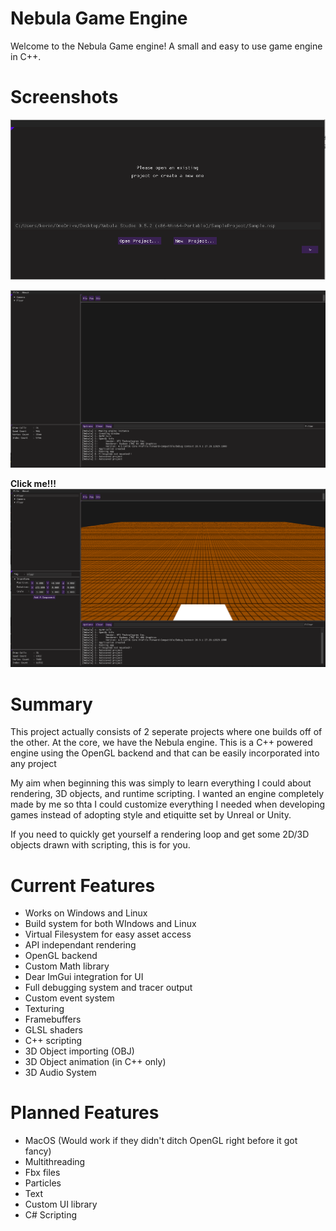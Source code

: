# Nebula Game Engine #

Welcome to the Nebula Game engine! A small and easy to use game engine in C++.

# Screenshots #

![Nebula Studio](https://github.com/KevinMiller77/Nebula/blob/master/screenshots/welcome.png?raw=true)

![Nebula Studio](https://github.com/KevinMiller77/Nebula/blob/master/screenshots/mainEditor.png?raw=true)


**Click me!!!**
[![Demo](https://github.com/KevinMiller77/Nebula/blob/master/screenshots/Thumbnail.PNG?raw=true) ](https://www.youtube.com/watch?v=cP7HQGcCWcU)

# Summary #
This project actually consists of 2 seperate projects where one builds off of the other. 
At the core, we have the Nebula engine. This is a C++ powered engine using the OpenGL backend and that can be easily incorporated into any project

My aim when beginning this was simply to learn everything I could about rendering, 3D objects, and runtime scripting.
I wanted an engine completely made by me so thta I could customize everything I needed when developing games instead of
adopting style and etiquitte set by Unreal or Unity.

If you need to quickly get yourself a rendering loop and get some 2D/3D objects drawn with scripting, this is for you.

# Current Features #
- Works on Windows and Linux
- Build system for both WIndows and Linux
- Virtual Filesystem for easy asset access
- API independant rendering
- OpenGL backend
- Custom Math library
- Dear ImGui integration for UI
- Full debugging system and tracer output
- Custom event system
- Texturing
- Framebuffers
- GLSL shaders
- C++ scripting
- 3D Object importing (OBJ)
- 3D Object animation (in C++ only)
- 3D Audio System
# Planned Features #
- MacOS (Would work if they didn't ditch OpenGL right before it got fancy)
- Multithreading
- Fbx files
- Particles
- Text
- Custom UI library
- C# Scripting
